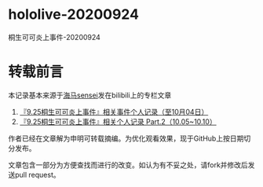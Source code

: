 # hololive-20200924
桐生可可炎上事件-20200924

# 转载前言

本记录基本来源于[海马sensei](https://space.bilibili.com/434145079)发在bilibili上的专栏文章

1. [『9.25桐生可可炎上事件』相关事件个人记录（至10月04日）](https://www.bilibili.com/read/cv7853331)
2. [『9.25桐生可可炎上事件』相关个人记录 Part.2（10.05~10.10）](https://www.bilibili.com/read/cv7921642)

作者已经在文章解为申明可转载摘编。为优化观看效果，现于GitHub上按日期切分发布。

文章包含一部分为方便查找而进行的改变。如认为有不妥之处，请fork并修改后发送pull request。